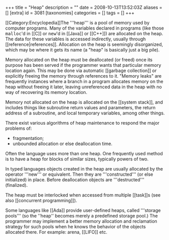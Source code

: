 +++
title = "Heap"
description = ""
date = 2008-10-13T13:52:03Z
aliases = []
[extra]
id = 3081
[taxonomies]
categories = []
tags = []
+++

[[Category:Encyclopedia]]The '''heap''' is a pool of memory used by computer programs. Many of the variables declared in programs (like those <tt>malloc</tt>'d in [[C]] or <tt>new</tt>'d in [[Java]] or [[C++]]) are allocated on the heap. The data for these variables is accessed indirectly, usually through [[reference|references]]. Allocation on the heap is seemingly disorganized, which may be where it gets its name (a "heap" is basically just a big pile).

Memory allocated on the heap must be deallocated (or freed) once its purpose has been served if the programmer wants that particular memory location again. This may be done via automatic [[garbage collection]] or explicitly freeing the memory through references to it. "Memory leaks" are frequently instances where a branch in a program allocates memory on the heap without freeing it later, leaving unreferenced data in the heap with no way of recovering its memory location.

Memory not allocated on the heap is allocated on the [[system stack]], and includes things like subroutine return values and parameters, the return address of a subroutine, and local temporary variables, among other things.

There exist various algorithms of heap maintenance to respond the major problems of:

* fragmentation;
* unbounded allocation or else deallocation time.

Often the language uses more than one heap. One frequently used method is to have a heap for blocks of similar sizes, typically powers of two.

In typed languages objects created in the heap are usually allocated by the operator '''new''' or equivalent. Then they are '''constructed''' (or else initialized) in place. Before deallocation objects are '''destructed''' (finalized).

The heap must be interlocked when accessed from multiple [[task]]s (see also [[concurrent programming]]).

Some languages like [[Ada]] provide user-defined heaps, called '''storage pools''' (so the ''heap'' becomes merely a predefined storage pool.) The programmer may implement a better memory allocation and reclamation strategy for such pools when he knows the behavior of the objects allocated there. For example: arena, [[LIFO]] etc.
